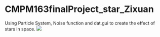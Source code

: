 # CMPM163finalProject_star_Zixuan
Using Particle System, Noise function and dat.gui to create the effect of stars in space.
![](https://raw.githubusercontent.com/sylviebunny/CMPM163finalProject_star_Zixuan/1.jpg)

